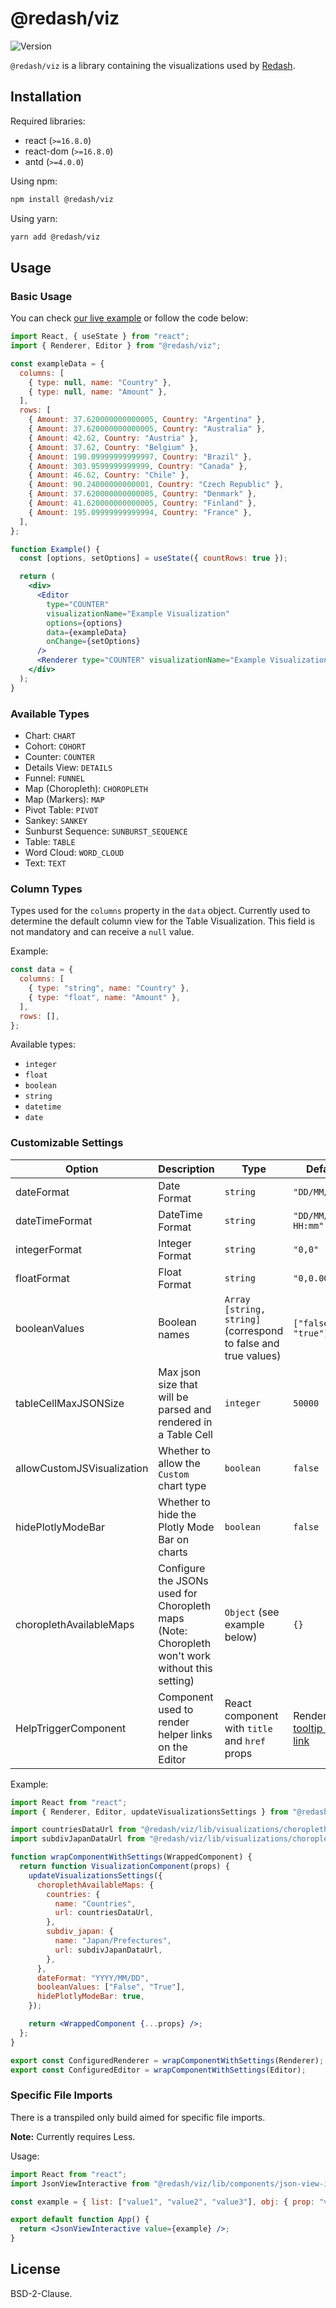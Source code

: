 # @redash/viz

![Version](https://img.shields.io/npm/v/@redash/viz)

`@redash/viz` is a library containing the visualizations used by [Redash](https://redash.io).

## Installation

Required libraries:

- react (`>=16.8.0`)
- react-dom (`>=16.8.0`)
- antd (`>=4.0.0`)

Using npm:

```bash
npm install @redash/viz
```

Using yarn:

```bash
yarn add @redash/viz
```

## Usage

### Basic Usage

You can check [our live example](https://codesandbox.io/s/redashviz-v9odv) or follow the code below:

```jsx
import React, { useState } from "react";
import { Renderer, Editor } from "@redash/viz";

const exampleData = {
  columns: [
    { type: null, name: "Country" },
    { type: null, name: "Amount" },
  ],
  rows: [
    { Amount: 37.620000000000005, Country: "Argentina" },
    { Amount: 37.620000000000005, Country: "Australia" },
    { Amount: 42.62, Country: "Austria" },
    { Amount: 37.62, Country: "Belgium" },
    { Amount: 190.09999999999997, Country: "Brazil" },
    { Amount: 303.9599999999999, Country: "Canada" },
    { Amount: 46.62, Country: "Chile" },
    { Amount: 90.24000000000001, Country: "Czech Republic" },
    { Amount: 37.620000000000005, Country: "Denmark" },
    { Amount: 41.620000000000005, Country: "Finland" },
    { Amount: 195.09999999999994, Country: "France" },
  ],
};

function Example() {
  const [options, setOptions] = useState({ countRows: true });

  return (
    <div>
      <Editor
        type="COUNTER"
        visualizationName="Example Visualization"
        options={options}
        data={exampleData}
        onChange={setOptions}
      />
      <Renderer type="COUNTER" visualizationName="Example Visualization" options={options} data={exampleData} />
    </div>
  );
}
```

### Available Types

- Chart: `CHART`
- Cohort: `COHORT`
- Counter: `COUNTER`
- Details View: `DETAILS`
- Funnel: `FUNNEL`
- Map (Choropleth): `CHOROPLETH`
- Map (Markers): `MAP`
- Pivot Table: `PIVOT`
- Sankey: `SANKEY`
- Sunburst Sequence: `SUNBURST_SEQUENCE`
- Table: `TABLE`
- Word Cloud: `WORD_CLOUD`
- Text: `TEXT`

### Column Types

Types used for the `columns` property in the `data` object. Currently used to determine the default column view for the Table Visualization. This field is not mandatory and can receive a `null` value.

Example:

```js
const data = {
  columns: [
    { type: "string", name: "Country" },
    { type: "float", name: "Amount" },
  ],
  rows: [],
};
```

Available types:

- `integer`
- `float`
- `boolean`
- `string`
- `datetime`
- `date`

### Customizable Settings

| Option                     | Description                                                                                     | Type                                                           | Default                                                                                                                                                                        |
| -------------------------- | ----------------------------------------------------------------------------------------------- | -------------------------------------------------------------- | ------------------------------------------------------------------------------------------------------------------------------------------------------------------------------ |
| dateFormat                 | Date Format                                                                                     | `string`                                                       | `"DD/MM/YYYY"`                                                                                                                                                                 |
| dateTimeFormat             | DateTime Format                                                                                 | `string`                                                       | `"DD/MM/YYYY HH:mm"`                                                                                                                                                           |
| integerFormat              | Integer Format                                                                                  | `string`                                                       | `"0,0"`                                                                                                                                                                        |
| floatFormat                | Float Format                                                                                    | `string`                                                       | `"0,0.00"`                                                                                                                                                                     |
| booleanValues              | Boolean names                                                                                   | `Array [string, string]` (correspond to false and true values) | `["false", "true"]`                                                                                                                                                            |
| tableCellMaxJSONSize       | Max json size that will be parsed and rendered in a Table Cell                                  | `integer`                                                      | `50000`                                                                                                                                                                        |
| allowCustomJSVisualization | Whether to allow the `Custom` chart type                                                        | `boolean`                                                      | `false`                                                                                                                                                                        |
| hidePlotlyModeBar          | Whether to hide the Plotly Mode Bar on charts                                                   | `boolean`                                                      | `false`                                                                                                                                                                        |
| choroplethAvailableMaps    | Configure the JSONs used for Choropleth maps (Note: Choropleth won't work without this setting) | `Object` (see example below)                                   | `{}`                                                                                                                                                                           |
| HelpTriggerComponent       | Component used to render helper links on the Editor                                             | React component with `title` and `href` props                  | Renders a [tooltip with a link](https://github.com/getredash/redash/blob/fc246aafc445bdfc3ad2b82560141ef51f8753a9/viz-lib/src/visualizations/visualizationsSettings.js#L6-L33) |

Example:

```jsx
import React from "react";
import { Renderer, Editor, updateVisualizationsSettings } from "@redash/viz";

import countriesDataUrl from "@redash/viz/lib/visualizations/choropleth/maps/countries.geo.json";
import subdivJapanDataUrl from "@redash/viz/lib/visualizations/choropleth/maps/japan.prefectures.geo.json";

function wrapComponentWithSettings(WrappedComponent) {
  return function VisualizationComponent(props) {
    updateVisualizationsSettings({
      choroplethAvailableMaps: {
        countries: {
          name: "Countries",
          url: countriesDataUrl,
        },
        subdiv_japan: {
          name: "Japan/Prefectures",
          url: subdivJapanDataUrl,
        },
      },
      dateFormat: "YYYY/MM/DD",
      booleanValues: ["False", "True"],
      hidePlotlyModeBar: true,
    });

    return <WrappedComponent {...props} />;
  };
}

export const ConfiguredRenderer = wrapComponentWithSettings(Renderer);
export const ConfiguredEditor = wrapComponentWithSettings(Editor);
```

### Specific File Imports

There is a transpiled only build aimed for specific file imports.

**Note:** Currently requires Less.

Usage:

```jsx
import React from "react";
import JsonViewInteractive from "@redash/viz/lib/components/json-view-interactive/JsonViewInteractive";

const example = { list: ["value1", "value2", "value3"], obj: { prop: "value" } };

export default function App() {
  return <JsonViewInteractive value={example} />;
}
```

## License

BSD-2-Clause.
